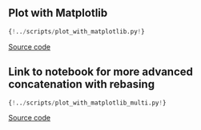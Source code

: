 ## Plot with Matplotlib

```python
{!../scripts/plot_with_matplotlib.py!}
```

[Source code](https://github.com/duqtools/duqtools/tree/main/scripts/plot_with_matplotlib.py)

## Link to notebook for more advanced concatenation with rebasing ##

```python
{!../scripts/plot_with_matplotlib_multi.py!}
```

[Source code](https://github.com/duqtools/duqtools/tree/main/scripts/plot_with_matplotlib_multi.py)
